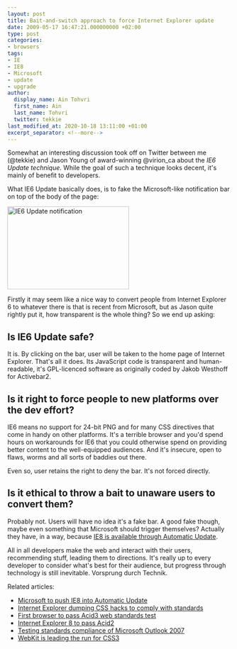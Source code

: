 ```yaml
---
layout: post
title: Bait-and-switch approach to force Internet Explorer update
date: 2009-05-17 16:47:21.000000000 +02:00
type: post
categories:
- browsers
tags:
- IE
- IE8
- Microsoft
- update
- upgrade
author:
  display_name: Ain Tohvri
  first_name: Ain
  last_name: Tohvri
  twitter: tekkie
last_modified_at: 2020-10-18 13:11:00 +01:00
excerpt_separator: <!--more-->
---
```

Somewhat an interesting discussion took off on Twitter between me (@tekkie) and Jason Young of award-winning @virion_ca about the _IE6 Update technique_. While the goal of such a technique looks decent, it's mainly of benefit to developers.<!--more-->

What IE6 Update basically does, is to fake the Microsoft-like notification bar on top of the body of the page:

<a title="IE6 Update in effect" href="/assets/uploads/2009/05/ie6-update-notification.png"><img class="alignnone size-full wp-image-440" title="IE6 Update notification" src="{{ site.baseurl }}/assets/ie6-update-notification.png" alt="IE6 Update notification" width="274" height="187" /></a>

Firstly it may seem like a nice way to convert people from Internet Explorer 6 to whatever there is that is recent from Microsoft, but as Jason quite rightly put it, how transparent is the whole thing? So we end up asking:

## Is IE6 Update safe?

It is. By clicking on the bar, user will be taken to the home page of Internet Explorer. That's all it does. Its JavaScript code is transparent and human-readable, it's GPL-licenced software as originally coded by Jakob Westhoff for Activebar2.

## Is it right to force people to new platforms over the dev effort?

IE6 means no support for 24-bit PNG and for many CSS directives that come in handy on other platforms. It's a terrible browser and you'd spend hours on workarounds for IE6 that you could otherwise spend on providing better content to the well-equipped audiences. And it's insecure, open to flaws, worms and all sorts of baddies out there.

Even so, user retains the right to deny the bar. It's not forced directly.

## Is it ethical to throw a bait to unaware users to convert them?

Probably not. Users will have no idea it's a fake bar. A good fake though, maybe even something that Microsoft should trigger themselves? Actually they have, in a way, because [IE8 is available through Automatic Update](/browsers/microsoft-to-push-ie8-into-automatic-update).

All in all developers make the web and interact with their users, recommending stuff, leading them to directions. It's really up to every developer to consider what's best for their audience, but progress through technology is still inevitable. Vorsprung durch Technik.

Related articles:

- [Microsoft to push IE8 into Automatic Update](/browsers/microsoft-to-push-ie8-into-automatic-update)
- [Internet Explorer dumping CSS hacks to comply with standards](/browsers/internet-explorer-dumping-css-hacks-to-comply-with-standards)
- [First browser to pass Acid3 web standards test](/browsers/first-browser-to-pass-acid3-web-standards-test)
- [Internet Explorer 8 to pass Acid2](/browsers/internet-explorer-8-to-pass-acid2)
- [Testing standards compliance of Microsoft Outlook 2007](/open-standards/testing-standards-compliance-of-microsoft-outlook-2007)
- [WebKit is leading the run for CSS3](/browsers/webkit-is-leading-the-run-for-css3)
